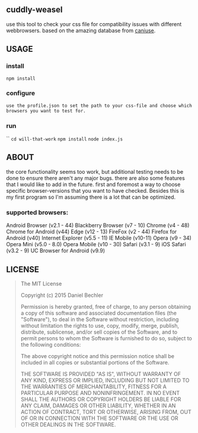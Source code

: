 cuddly-weasel
-------
use this tool to check your css file for compatibility issues with different
webbrowsers. based on the amazing database from [caniuse](http://caniuse.com/).

USAGE
-------
### install

`npm install`

### configure

`use the profile.json to set the path to your css-file and choose which
browsers you want to test for.`

### run

``
`cd will-that-work`
`npm install`
`node index.js`

ABOUT
-------
the core functionality seems too work, but additional testing needs to be done
to ensure there aren't any major bugs. there are also some features that I would like
to add in the future. first and foremost a way to choose specific browser-versions that
you want to have checked. Besides this is my first program so I'm assuming there is a lot
that can be optimized.

### supported browsers:

Android Browser (v2.1 - 44)
Blackberry Browser (v7 - 10)
Chrome (v4 - 48)
Chrome for Android (v44)
Edge (v12 - 13)
FireFox (v2 - 44)
Firefox for Android (v40)
Internet Explorer (v5.5 - 11)
IE Mobile (v10-11)
Opera (v9 - 34)
Opera Mini (v5.0 - 8.0)
Opera Mobile (v10 - 30)
Safari (v3.1 - 9)
iOS Safari (v3.2 - 9)
UC Browser for Android (v9.9)


LICENSE
-------

> The MIT License
>
> Copyright (c) 2015 Daniel Bechler
>
> Permission is hereby granted, free of charge, to any person obtaining a copy
> of this software and associated documentation files (the "Software"), to deal
> in the Software without restriction, including without limitation the rights
> to use, copy, modify, merge, publish, distribute, sublicense, and/or sell
> copies of the Software, and to permit persons to whom the Software is
> furnished to do so, subject to the following conditions:
>
> The above copyright notice and this permission notice shall be included in
> all copies or substantial portions of the Software.
>
> THE SOFTWARE IS PROVIDED "AS IS", WITHOUT WARRANTY OF ANY KIND, EXPRESS OR
> IMPLIED, INCLUDING BUT NOT LIMITED TO THE WARRANTIES OF MERCHANTABILITY,
> FITNESS FOR A PARTICULAR PURPOSE AND NONINFRINGEMENT. IN NO EVENT SHALL THE
> AUTHORS OR COPYRIGHT HOLDERS BE LIABLE FOR ANY CLAIM, DAMAGES OR OTHER
> LIABILITY, WHETHER IN AN ACTION OF CONTRACT, TORT OR OTHERWISE, ARISING FROM,
> OUT OF OR IN CONNECTION WITH THE SOFTWARE OR THE USE OR OTHER DEALINGS IN
> THE SOFTWARE.
